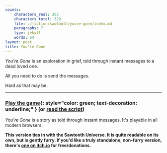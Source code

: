 ```yaml
---
counts:
    characters_real: 265
    characters_total: 329
    file: ./fiction/sawtooth/youre-gone/index.md
    paragraphs: 7
    type: jekyll
    words: 64
layout: post
title: You're Gone
---
```


*You're Gone* is an exploration in grief, told through instant messages to a dead loved one.

All you need to do is send the messages.

Hard as that may be.

-----

### [Play the game](play){: style="color: green; text-decoration: underline;" } (or [read the script](script))

*You're Gone* is a story as told through instant messages. It's playable in all modern browsers.

**This version ties in with the Sawtooth Universe. It is quite readable on its own, but is gently furry. If you'd like a truly standalone, non-furry version, there's [one on itch.io](https://makyo.itch.io/youre-gone) for free/donations.**
